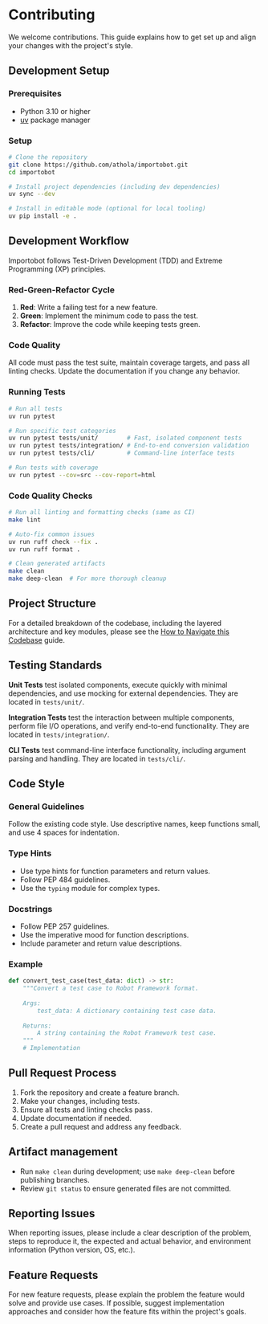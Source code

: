 # Contributing

We welcome contributions. This guide explains how to get set up and align your changes with the project's style.

## Development Setup

### Prerequisites

- Python 3.10 or higher
- [uv](https://github.com/astral-sh/uv) package manager

### Setup

```bash
# Clone the repository
git clone https://github.com/athola/importobot.git
cd importobot

# Install project dependencies (including dev dependencies)
uv sync --dev

# Install in editable mode (optional for local tooling)
uv pip install -e .
```

## Development Workflow

Importobot follows Test-Driven Development (TDD) and Extreme Programming (XP) principles.

### Red-Green-Refactor Cycle

1. **Red**: Write a failing test for a new feature.
2. **Green**: Implement the minimum code to pass the test.
3. **Refactor**: Improve the code while keeping tests green.

### Code Quality

All code must pass the test suite, maintain coverage targets, and pass all linting checks. Update the documentation if you change any behavior.

### Running Tests

```bash
# Run all tests
uv run pytest

# Run specific test categories
uv run pytest tests/unit/        # Fast, isolated component tests
uv run pytest tests/integration/ # End-to-end conversion validation
uv run pytest tests/cli/         # Command-line interface tests

# Run tests with coverage
uv run pytest --cov=src --cov-report=html
```

### Code Quality Checks

```bash
# Run all linting and formatting checks (same as CI)
make lint

# Auto-fix common issues
uv run ruff check --fix .
uv run ruff format .

# Clean generated artifacts
make clean
make deep-clean  # For more thorough cleanup
```



## Project Structure

For a detailed breakdown of the codebase, including the layered architecture and key modules, please see the [How to Navigate this Codebase](How-to-Navigate-this-Codebase.md) guide.

## Testing Standards

**Unit Tests** test isolated components, execute quickly with minimal dependencies, and use mocking for external dependencies. They are located in `tests/unit/`.

**Integration Tests** test the interaction between multiple components, perform file I/O operations, and verify end-to-end functionality. They are located in `tests/integration/`.

**CLI Tests** test command-line interface functionality, including argument parsing and handling. They are located in `tests/cli/`.

## Code Style

### General Guidelines

Follow the existing code style. Use descriptive names, keep functions small, and use 4 spaces for indentation.

### Type Hints
- Use type hints for function parameters and return values.
- Follow PEP 484 guidelines.
- Use the `typing` module for complex types.

### Docstrings
- Follow PEP 257 guidelines.
- Use the imperative mood for function descriptions.
- Include parameter and return value descriptions.

### Example
```python
def convert_test_case(test_data: dict) -> str:
    """Convert a test case to Robot Framework format.
    
    Args:
        test_data: A dictionary containing test case data.
        
    Returns:
        A string containing the Robot Framework test case.
    """
    # Implementation
```

## Pull Request Process

1. Fork the repository and create a feature branch.
2. Make your changes, including tests.
3. Ensure all tests and linting checks pass.
4. Update documentation if needed.
5. Create a pull request and address any feedback.

## Artifact management

- Run `make clean` during development; use `make deep-clean` before publishing branches.
- Review `git status` to ensure generated files are not committed.

## Reporting Issues

When reporting issues, please include a clear description of the problem, steps to reproduce it, the expected and actual behavior, and environment information (Python version, OS, etc.).

## Feature Requests

For new feature requests, please explain the problem the feature would solve and provide use cases. If possible, suggest implementation approaches and consider how the feature fits within the project's goals.
